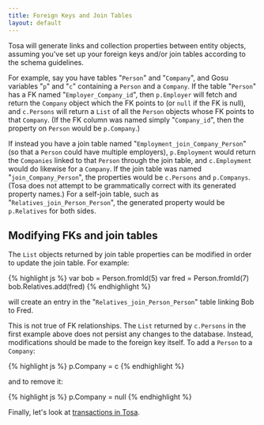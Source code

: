 ```yaml
---
title: Foreign Keys and Join Tables
layout: default
---
```


Tosa will generate links and collection properties between entity objects,
assuming you've set up your foreign keys and/or join tables according to the
schema guidelines.

For example, say you have tables "`Person`" and "`Company`", and Gosu
variables "`p`" and "`c`" containing a `Person` and a `Company`. If the table
"`Person`" has a FK named "`Employer_Company_id`", then `p.Employer` will
fetch and return the `Company` object which the FK points to (or `null` if the
FK is null), and `c.Persons` will return a `List` of all the `Person` objects
whose FK points to that `Company`. (If the FK column was named simply
"`Company_id`", then the property on `Person` would be `p.Company`.)

If instead you have a join table named "`Employment_join_Company_Person`" (so
that a `Person` could have multiple employers), `p.Employment` would return
the `Companies` linked to that `Person` through the join table, and
`c.Employment` would do likewise for a `Company`. If the join table was named
"`join_Company_Person`", the properties would be `c.Persons` and `p.Companys`.
(Tosa does not attempt to be grammatically correct with its generated
property names.) For a self-join table, such as
"`Relatives_join_Person_Person`", the generated property would be
`p.Relatives` for both sides.

## Modifying FKs and join tables

The `List` objects returned by join table properties can be modified in order
to update the join table. For example:

{% highlight js %}
    var bob = Person.fromId(5)
    var fred = Person.fromId(7)
    bob.Relatives.add(fred)
{% endhighlight %}

will create an entry in the "`Relatives_join_Person_Person`" table linking Bob
to Fred.

This is not true of FK relationships. The `List` returned by `c.Persons` in
the first example above does not persist any changes to the database. Instead,
modifications should be made to the foreign key itself. To add a `Person` to a
`Company`:

{% highlight js %}
    p.Company = c
{% endhighlight %}

and to remove it:

{% highlight js %}
    p.Company = null
{% endhighlight %}

Finally, let's look at [transactions in Tosa](Transactions.html).
